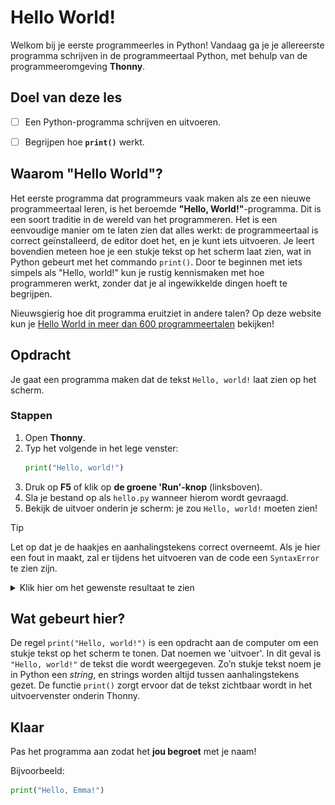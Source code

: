 # Hello World!

Welkom bij je eerste programmeerles in Python! Vandaag ga je je allereerste
programma schrijven in de programmeertaal Python, met behulp van de
programmeeromgeving **Thonny**.


## Doel van deze les

- [ ] Een Python-programma schrijven en uitvoeren.  
- [ ] Begrijpen hoe **`print()`** werkt.


## Waarom "Hello World"?

Het eerste programma dat programmeurs vaak maken als ze een nieuwe
programmeertaal leren, is het beroemde **"Hello, World!"**-programma. Dit is een
soort traditie in de wereld van het programmeren. Het is een eenvoudige manier
om te laten zien dat alles werkt: de programmeertaal is correct geïnstalleerd,
de editor doet het, en je kunt iets uitvoeren. Je leert bovendien meteen hoe je
een stukje tekst op het scherm laat zien, wat in Python gebeurt met het commando
`print()`. Door te beginnen met iets simpels als "Hello, world!" kun je rustig
kennismaken met hoe programmeren werkt, zonder dat je al ingewikkelde dingen
hoeft te begrijpen.

Nieuwsgierig hoe dit programma eruitziet in andere talen? Op deze website kun je
[Hello World in meer dan 600 programmeertalen](https://helloworldcollection.github.io/)
bekijken!


## Opdracht

Je gaat een programma maken dat de tekst `Hello, world!` laat zien op het scherm.

### Stappen

1. Open **Thonny**.
2. Typ het volgende in het lege venster:
    ```python
    print("Hello, world!")
    ```
3. Druk op **F5** of klik op **de groene 'Run'-knop** (linksboven).
4. Sla je bestand op als `hello.py` wanneer hierom wordt gevraagd.
5. Bekijk de uitvoer onderin je scherm: je zou `Hello, world!` moeten zien!

> [!TIP]
> Let op dat je de haakjes en aanhalingstekens correct overneemt. Als je hier
> een fout in maakt, zal er tijdens het uitvoeren van de code een `SyntaxError`
> te zien zijn.

<details>
   <summary>Klik hier om het gewenste resultaat te zien</summary>
   
   ![2-1-hello-world.png](../media/2-1-hello-world.png)
</details>


## Wat gebeurt hier?

De regel `print("Hello, world!")` is een opdracht aan de computer om een stukje
tekst op het scherm te tonen. Dat noemen we 'uitvoer'. In dit geval is
`"Hello, world!"` de tekst die wordt weergegeven. Zo’n stukje tekst noem je in
Python een *string*, en strings worden altijd tussen aanhalingstekens gezet. De
functie `print()` zorgt ervoor dat de tekst zichtbaar wordt in het
uitvoervenster onderin Thonny.


## Klaar

Pas het programma aan zodat het **jou begroet** met je naam!

Bijvoorbeeld:
```python
print("Hello, Emma!")
```
